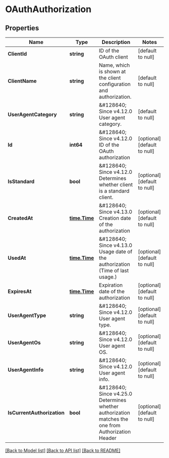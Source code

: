 # OAuthAuthorization

## Properties
Name | Type | Description | Notes
------------ | ------------- | ------------- | -------------
**ClientId** | **string** | ID of the OAuth client | [default to null]
**ClientName** | **string** | Name, which is shown at the client configuration and authorization. | [default to null]
**UserAgentCategory** | **string** | &amp;#128640; Since v4.12.0  User agent category. | [default to null]
**Id** | **int64** | &amp;#128640; Since v4.12.0  ID of the OAuth authorization | [optional] [default to null]
**IsStandard** | **bool** | &amp;#128640; Since v4.12.0  Determines whether client is a standard client. | [optional] [default to null]
**CreatedAt** | [**time.Time**](time.Time.md) | &amp;#128640; Since v4.13.0  Creation date of the authorization | [optional] [default to null]
**UsedAt** | [**time.Time**](time.Time.md) | &amp;#128640; Since v4.13.0  Usage date of the authorization  (Time of last usage.) | [optional] [default to null]
**ExpiresAt** | [**time.Time**](time.Time.md) | Expiration date of the authorization | [optional] [default to null]
**UserAgentType** | **string** | &amp;#128640; Since v4.12.0  User agent type. | [optional] [default to null]
**UserAgentOs** | **string** | &amp;#128640; Since v4.12.0  User agent OS. | [optional] [default to null]
**UserAgentInfo** | **string** | &amp;#128640; Since v4.12.0  User agent info. | [optional] [default to null]
**IsCurrentAuthorization** | **bool** | &amp;#128640; Since v4.25.0  Determines whether authorization matches the one from Authorization Header | [optional] [default to null]

[[Back to Model list]](../README.md#documentation-for-models) [[Back to API list]](../README.md#documentation-for-api-endpoints) [[Back to README]](../README.md)

